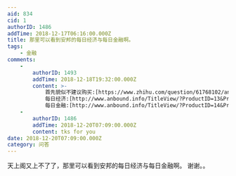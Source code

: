 ```yaml
---
aid: 834
cid: 1
authorID: 1486
addTime: 2018-12-17T06:16:00.000Z
title: 那里可以看到安邦的每日经济与每日金融啊。
tags:
    - 金融
comments:
    -
        authorID: 1493
        addTime: 2018-12-18T19:32:00.000Z
        content: >-
            首先貌似不建议购买:[https://www.zhihu.com/question/61768102/answer/452374935](https://www.zhihu.com/question/61768102/answer/452374935)
            每日经济:[http://www.anbound.info/TitleView/?ProductID=13&ProductName=%C3%BF%C8%D5%BE%AD%BC%C3&ProductTable=Pro\_MeiRiJingJi](http://www.anbound.info/TitleView/?ProductID=13&ProductName=%C3%BF%C8%D5%BE%AD%BC%C3&ProductTable=Pro_MeiRiJingJi)
            每日金融:[http://www.anbound.info/TitleView/?ProductID=14&ProductName=%C3%BF%C8%D5%BD%F0%C8%DA&ProductTable=Pro\_MeiRiJinRong](http://www.anbound.info/TitleView/?ProductID=14&ProductName=%C3%BF%C8%D5%BD%F0%C8%DA&ProductTable=Pro_MeiRiJinRong)
    -
        authorID: 1486
        addTime: 2018-12-20T07:09:00.000Z
        content: tks for you
date: 2018-12-20T07:09:00.000Z
category: 问答
---
```


天上阁又上不了了，那里可以看到安邦的每日经济与每日金融啊。 谢谢。。
